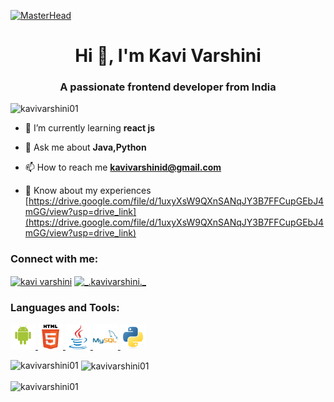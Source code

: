 [![MasterHead](https://cdn-images-1.medium.com/v2/resize:fit:2600/1*CmjmgiI3Sr6oByNZ81pkhQ.jpeg)](https://rishavchanda.io)
<h1 align="center">Hi 👋, I'm Kavi Varshini</h1>
<h3 align="center">A passionate frontend developer from India</h3>



<p align="left"> <img src="https://komarev.com/ghpvc/?username=kavivarshini01&label=Profile%20views&color=0e75b6&style=flat" alt="kavivarshini01" /> </p>

- 🌱 I’m currently learning **react js**

- 💬 Ask me about **Java,Python**

- 📫 How to reach me **kavivarshinid@gmail.com**

- 📄 Know about my experiences [https://drive.google.com/file/d/1uxyXsW9QXnSANqJY3B7FFCupGEbJ4mGG/view?usp=drive_link](https://drive.google.com/file/d/1uxyXsW9QXnSANqJY3B7FFCupGEbJ4mGG/view?usp=drive_link)

<h3 align="left">Connect with me:</h3>
<p align="left">
<a href="https://linkedin.com/in/kavi varshini" target="blank"><img align="center" src="https://raw.githubusercontent.com/rahuldkjain/github-profile-readme-generator/master/src/images/icons/Social/linked-in-alt.svg" alt="kavi varshini" height="30" width="40" /></a>
<a href="https://instagram.com/_.kavivarshini._" target="blank"><img align="center" src="https://raw.githubusercontent.com/rahuldkjain/github-profile-readme-generator/master/src/images/icons/Social/instagram.svg" alt="_.kavivarshini._" height="30" width="40" /></a>
</p>

<h3 align="left">Languages and Tools:</h3>
<p align="left"> <a href="https://developer.android.com" target="_blank" rel="noreferrer"> <img src="https://raw.githubusercontent.com/devicons/devicon/master/icons/android/android-original-wordmark.svg" alt="android" width="40" height="40"/> </a> <a href="https://www.w3.org/html/" target="_blank" rel="noreferrer"> <img src="https://raw.githubusercontent.com/devicons/devicon/master/icons/html5/html5-original-wordmark.svg" alt="html5" width="40" height="40"/> </a> <a href="https://www.java.com" target="_blank" rel="noreferrer"> <img src="https://raw.githubusercontent.com/devicons/devicon/master/icons/java/java-original.svg" alt="java" width="40" height="40"/> </a> <a href="https://www.mysql.com/" target="_blank" rel="noreferrer"> <img src="https://raw.githubusercontent.com/devicons/devicon/master/icons/mysql/mysql-original-wordmark.svg" alt="mysql" width="40" height="40"/> </a> <a href="https://www.python.org" target="_blank" rel="noreferrer"> <img src="https://raw.githubusercontent.com/devicons/devicon/master/icons/python/python-original.svg" alt="python" width="40" height="40"/> </a> </p>

<p><img align="left" src="https://github-readme-stats.vercel.app/api/top-langs?username=kavivarshini01&show_icons=true&locale=en&layout=compact" alt="kavivarshini01" /></p>

<p>&nbsp;<img align="center" src="https://github-readme-stats.vercel.app/api?username=kavivarshini01&show_icons=true&locale=en" alt="kavivarshini01" /></p>

<p><img align="center" src="https://github-readme-streak-stats.herokuapp.com/?user=kavivarshini01&" alt="kavivarshini01" /></p>
